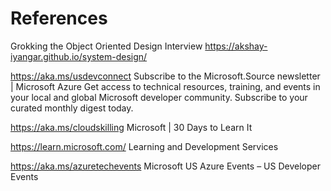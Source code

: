 # References
Grokking the Object Oriented Design Interview
https://akshay-iyangar.github.io/system-design/

https://aka.ms/usdevconnect 
Subscribe to the Microsoft.Source newsletter | Microsoft Azure
Get access to technical resources, training, and events in your local and global Microsoft developer community. Subscribe to your curated monthly digest today.

https://aka.ms/cloudskilling
Microsoft | 30 Days to Learn It


 https://learn.microsoft.com/ 
Learning and Development Services


https://aka.ms/azuretechevents
Microsoft US Azure Events – US Developer Events

